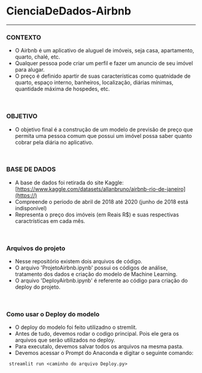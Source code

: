 # CienciaDeDados-Airbnb

---

### <b>CONTEXTO</b>
- O Airbnb é um aplicativo de aluguel de imóveis, seja casa, apartamento, quarto, chalé, etc.
- Qualquer pessoa pode criar um perfil e fazer um anuncio de seu imóvel para alugar.
- O preço é definido apartir de suas características como quatnidade de quarto, espaço interno, banheiros, localização, diárias mínimas, quantidade máxima de hospedes, etc.


<br>

### <b>OBJETIVO</b>
- O objetivo final é a construção de um modelo de previsão de preço que permita uma pessoa comum que possui um imóvel possa saber quanto cobrar pela diária no aplicativo.


<br>

### <b>BASE DE DADOS</b>
- A base de dados foi retirada do site Kaggle: [https://www.kaggle.com/datasets/allanbruno/airbnb-rio-de-janeiro](https://)
- Compreende o periodo de abril de 2018 até 2020 (junho de 2018 está indisponível)
- Representa o preço dos imóveis (em Reais R$) e suas respectivas caractrísticas em cada mês.


<br>

### <b>Arquivos do projeto</b>
- Nesse repositório existem dois arquivos de código.
- O arquivo 'ProjetoAirbnb.ipynb' possui os códigos de análise, tratamento dos dados e criação do modelo de Machine Learning.
- O arquivo 'DeployAirbnb.ipynb' é referente ao código para criação do deploy do projeto.


<br>

### <b>Como usar o Deploy do modelo</b>
- O deploy do modelo foi feito utilizadno o stremlit.
- Antes de tudo, devemos rodar o codigo principal. Pois ele gera os arquivos que serão utilizados no deploy.
- Para executalo, devemos salvar todos os arquivos na mesma pasta.
- Devemos acessar o Prompt do Anaconda e digitar o seguinte comando:<br>
~~~
 streamlit run <caminho do arquivo Deploy.py>
~~~
